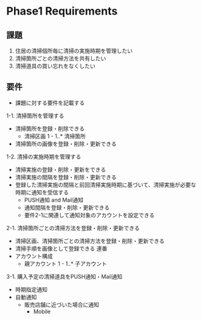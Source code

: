 # Phase1 Requirements

## 課題

1. 住居の清掃個所毎に清掃の実施時期を管理したい
2. 清掃箇所ごとの清掃方法を共有したい
3. 清掃道具の買い忘れをなくしたい

## 要件

- 課題に対する要件を記載する

1-1. 清掃箇所を管理する
  - 清掃箇所を登録・削除できる
    - 清掃区画 1 - 1..* 清掃箇所
  - 清掃箇所の画像を登録・削除・更新できる
   
1-2. 清掃の実施時期を管理する
  - 清掃実施の登録・削除・更新をできる
  - 清掃実施の間隔を登録・削除・更新できる
  - 登録した清掃実施の間隔と前回清掃実施時期に基づいて、清掃実施が必要な時期に通知を受信する
    - PUSH通知 and Mail通知
    - 通知間隔を登録・削除・更新できる
    - 要件2-1に関連して通知対象のアカウントを設定できる

2-1. 清掃箇所ごとの清掃方法を登録・削除・更新できる
  - 清掃区画、清掃箇所ごとの清掃方法を登録・削除・更新できる
  - 清掃手順を画像として登録できる 連番
  - アカウント構成
    - 親アカウント 1 - 1..* 子アカウント

3-1. 購入予定の清掃道具をPUSH通知・Mail通知
  - 時期指定通知
  - 自動通知
    - 販売店舗に近づいた場合に通知
      - Mobile
